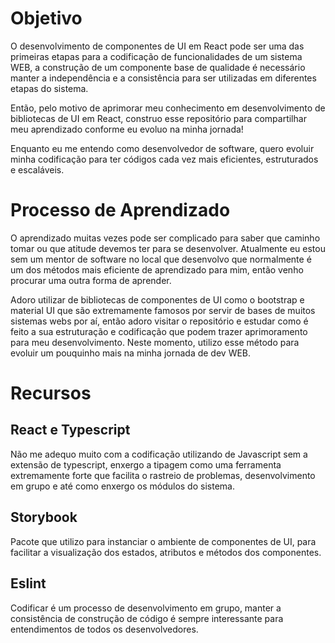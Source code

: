 # Objetivo

O desenvolvimento de componentes de UI em React pode ser uma das primeiras etapas para a codificação de funcionalidades de um sistema WEB, a construção de um componente base  de qualidade é necessário manter a independência e a consistência para ser utilizadas em diferentes etapas do sistema.

Então, pelo motivo de aprimorar meu conhecimento em desenvolvimento de bibliotecas de UI em React, construo esse repositório para compartilhar meu aprendizado conforme eu evoluo na minha jornada!

Enquanto eu me entendo como desenvolvedor de software, quero evoluir minha codificação para ter códigos cada vez mais eficientes, estruturados e escaláveis.

# Processo de Aprendizado

O aprendizado muitas vezes pode ser complicado para saber que caminho tomar ou que atitude devemos ter para se desenvolver. Atualmente eu estou sem um mentor de software no local que desenvolvo que normalmente é um dos métodos mais eficiente de aprendizado para mim, então venho procurar uma outra forma de aprender.

Adoro utilizar de bibliotecas de componentes de UI como o bootstrap e material UI que são extremamente famosos por servir de bases de muitos sistemas webs por aí, então adoro visitar o repositório e estudar como é feito a sua estruturação e codificação que podem trazer aprimoramento para meu desenvolvimento. Neste momento, utilizo esse método para evoluir um pouquinho mais na minha jornada de dev WEB.

# Recursos

## React e Typescript

Não me adequo muito com a codificação utilizando de Javascript sem a extensão de typescript, enxergo a tipagem como uma ferramenta extremamente forte que facilita o rastreio de problemas, desenvolvimento em grupo e até como enxergo os módulos do sistema.

## Storybook

Pacote que utilizo para instanciar o ambiente de componentes de UI, para facilitar a visualização dos estados, atributos e métodos dos componentes.

## Eslint

Codificar é um processo de desenvolvimento em grupo, manter a consistência de construção de código é sempre interessante para entendimentos de todos os desenvolvedores.


